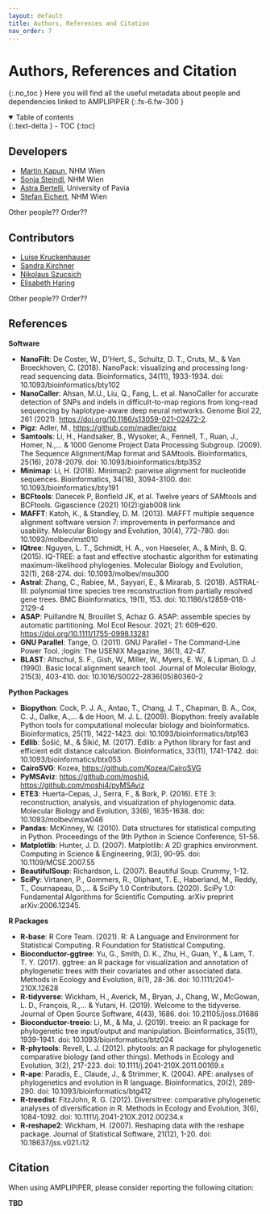 ```yaml
---
layout: default
title: Authors, References and Citation
nav_order: 7
---
```


# Authors, References and Citation
{:.no_toc }
Here you will find all the useful metadata about people and dependencies linked to AMPLIPIPER
{:.fs-6.fw-300 }

<details open markdown="block">
  <summary>
    Table of contents
  </summary>
  {:.text-delta }
- TOC
{:toc}
</details>

## Developers 

* [Martin Kapun](https://github.com/capoony), NHM Wien
* [Sonja Steindl](https://github.com/sonjastndl), NHM Wien
* [Astra Bertelli](https://astrabert.vercel.app), University of Pavia
* [Stefan Eichert](https://github.com/stefaneichert), NHM Wien

Other people?? Order??

## Contributors

* [Luise Kruckenhauser](https://www.nhm-wien.ac.at/en/luise_kruckenhauser)
* [Sandra Kirchner](https://www.nhm-wien.ac.at/en/sandra_kirchner)
* [Nikolaus Szucsich](https://www.nhm-wien.ac.at/en/nikolaus_szucsich)
* [Elisabeth Haring](https://www.nhm-wien.ac.at/en/elisabeth_haring)

Other people?? Order??

## References

**Software**

* **NanoFilt**: De Coster, W., D'Hert, S., Schultz, D. T., Cruts, M., & Van Broeckhoven, C. (2018). NanoPack: visualizing and processing long-read sequencing data. Bioinformatics, 34(11), 1933-1934. doi: 10.1093/bioinformatics/bty102
* **NanoCaller**: Ahsan, M.U., Liu, Q., Fang, L. et al. NanoCaller for accurate detection of SNPs and indels in difficult-to-map regions from long-read sequencing by haplotype-aware deep neural networks. Genome Biol 22, 261 (2021). https://doi.org/10.1186/s13059-021-02472-2.
* **Pigz**: Adler, M., https://github.com/madler/pigz
* **Samtools**: Li, H., Handsaker, B., Wysoker, A., Fennell, T., Ruan, J., Homer, N.,... & 1000 Genome Project Data Processing Subgroup. (2009). The Sequence Alignment/Map format and SAMtools. Bioinformatics, 25(16), 2078-2079. doi: 10.1093/bioinformatics/btp352
* **Minimap**: Li, H. (2018). Minimap2: pairwise alignment for nucleotide sequences. Bioinformatics, 34(18), 3094-3100. doi: 10.1093/bioinformatics/bty191
* **BCFtools**: Danecek P, Bonfield JK, et al. Twelve years of SAMtools and BCFtools. Gigascience (2021) 10(2):giab008 link
* **MAFFT**: Katoh, K., & Standley, D. M. (2013). MAFFT multiple sequence alignment software version 7: improvements in performance and usability. Molecular Biology and Evolution, 30(4), 772-780. doi: 10.1093/molbev/mst010
* **IQtree**: Nguyen, L. T., Schmidt, H. A., von Haeseler, A., & Minh, B. Q. (2015). IQ-TREE: a fast and effective stochastic algorithm for estimating maximum-likelihood phylogenies. Molecular Biology and Evolution, 32(1), 268-274. doi: 10.1093/molbev/msu300
* **Astral**: Zhang, C., Rabiee, M., Sayyari, E., & Mirarab, S. (2018). ASTRAL-III: polynomial time species tree reconstruction from partially resolved gene trees. BMC Bioinformatics, 19(1), 153. doi: 10.1186/s12859-018-2129-4
* **ASAP**: Puillandre N, Brouillet S, Achaz G. ASAP: assemble species by automatic partitioning. Mol Ecol Resour. 2021; 21: 609–620. https://doi.org/10.1111/1755-0998.13281
* **GNU Parallel**: Tange, O. (2011). GNU Parallel - The Command-Line Power Tool. ;login: The USENIX Magazine, 36(1), 42-47.
* **BLAST**: Altschul, S. F., Gish, W., Miller, W., Myers, E. W., & Lipman, D. J. (1990). Basic local alignment search tool. Journal of Molecular Biology, 215(3), 403-410. doi: 10.1016/S0022-2836(05)80360-2

**Python Packages**

* **Biopython**: Cock, P. J. A., Antao, T., Chang, J. T., Chapman, B. A., Cox, C. J., Dalke, A.,... & de Hoon, M. J. L. (2009). Biopython: freely available Python tools for computational molecular biology and bioinformatics. Bioinformatics, 25(11), 1422-1423. doi: 10.1093/bioinformatics/btp163
* **Edlib**: Šošić, M., & Šikić, M. (2017). Edlib: a Python library for fast and efficient edit distance calculation. Bioinformatics, 33(11), 1741-1742. doi: 10.1093/bioinformatics/btx053
* **CairoSVG**: Kozea, https://github.com/Kozea/CairoSVG
* **PyMSAviz**: https://github.com/moshi4, https://github.com/moshi4/pyMSAviz
* **ETE3**: Huerta-Cepas, J., Serra, F., & Bork, P. (2016). ETE 3: reconstruction, analysis, and visualization of phylogenomic data. Molecular Biology and Evolution, 33(6), 1635-1638. doi: 10.1093/molbev/msw046
* **Pandas**: McKinney, W. (2010). Data structures for statistical computing in Python. Proceedings of the 9th Python in Science Conference, 51-56.
* **Matplotlib**: Hunter, J. D. (2007). Matplotlib: A 2D graphics environment. Computing in Science & Engineering, 9(3), 90-95. doi: 10.1109/MCSE.2007.55
* **BeautifulSoup**: Richardson, L. (2007). Beautiful Soup. Crummy, 1-12.
* **SciPy**: Virtanen, P., Gommers, R., Oliphant, T. E., Haberland, M., Reddy, T., Cournapeau, D.,... & SciPy 1.0 Contributors. (2020). SciPy 1.0: Fundamental Algorithms for Scientific Computing. arXiv preprint arXiv:2006.12345.

**R Packages**

* **R-base**: R Core Team. (2021). R: A Language and Environment for Statistical Computing. R Foundation for Statistical Computing.
* **Bioconductor-ggtree**: Yu, G., Smith, D. K., Zhu, H., Guan, Y., & Lam, T. T. Y. (2017). ggtree: an R package for visualization and annotation of phylogenetic trees with their covariates and other associated data. Methods in Ecology and Evolution, 8(1), 28-36. doi: 10.1111/2041-210X.12628
* **R-tidyverse**: Wickham, H., Averick, M., Bryan, J., Chang, W., McGowan, L. D., François, R.,... & Yutani, H. (2019). Welcome to the tidyverse. Journal of Open Source Software, 4(43), 1686. doi: 10.21105/joss.01686
* **Bioconductor-treeio**: Li, M., & Ma, J. (2019). treeio: an R package for phylogenetic tree input/output and manipulation. Bioinformatics, 35(11), 1939-1941. doi: 10.1093/bioinformatics/btz024
* **R-phytools**: Revell, L. J. (2012). phytools: an R package for phylogenetic comparative biology (and other things). Methods in Ecology and Evolution, 3(2), 217-223. doi: 10.1111/j.2041-210X.2011.00169.x
* **R-ape**: Paradis, E., Claude, J., & Strimmer, K. (2004). APE: analyses of phylogenetics and evolution in R language. Bioinformatics, 20(2), 289-290. doi: 10.1093/bioinformatics/btg412
* **R-treedist**: FitzJohn, R. G. (2012). Diversitree: comparative phylogenetic analyses of diversification in R. Methods in Ecology and Evolution, 3(6), 1084-1092. doi: 10.1111/j.2041-210X.2012.00234.x
* **R-reshape2**: Wickham, H. (2007). Reshaping data with the reshape package. Journal of Statistical Software, 21(12), 1-20. doi: 10.18637/jss.v021.i12

## Citation

When using AMPLIPIPER, please consider reporting the following citation: 

**TBD**